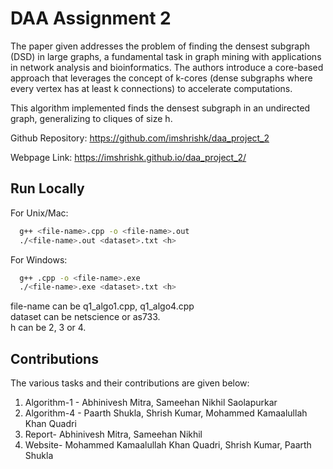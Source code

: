 
# DAA Assignment 2 

The paper given addresses the problem of finding the densest subgraph (DSD) in large graphs, a fundamental task in graph mining with applications in network analysis and bioinformatics. The authors introduce a core-based approach that leverages the concept of k-cores (dense subgraphs where every vertex has at least k connections) to accelerate computations.

This algorithm implemented finds the densest subgraph in an undirected graph, generalizing to cliques of size h.


Github Repository: https://github.com/imshrishk/daa_project_2

Webpage Link: https://imshrishk.github.io/daa_project_2/

## Run Locally

For Unix/Mac:

```bash
  g++ <file-name>.cpp -o <file-name>.out
  ./<file-name>.out <dataset>.txt <h>
```

For Windows:

```bash
  g++ .cpp -o <file-name>.exe
  ./<file-name>.exe <dataset>.txt <h>
```

file-name can be q1_algo1.cpp, q1_algo4.cpp  
dataset can be netscience or as733.  
h can be 2, 3 or 4.

## Contributions

The various tasks and their contributions are given below:  
1. Algorithm-1 - Abhinivesh Mitra, Sameehan Nikhil Saolapurkar
2. Algorithm-4 - Paarth Shukla, Shrish Kumar, Mohammed Kamaalullah Khan Quadri
3. Report- Abhinivesh Mitra, Sameehan Nikhil
4. Website- Mohammed Kamaalullah Khan Quadri, Shrish Kumar, Paarth Shukla
